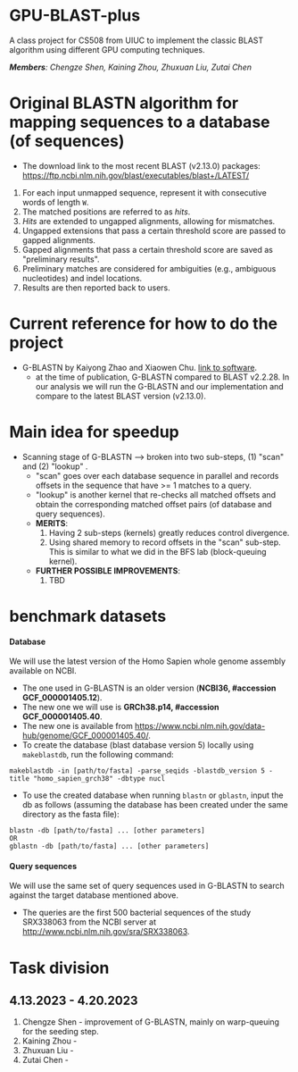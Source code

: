 # GPU-BLAST-plus
A class project for CS508 from UIUC to implement the classic BLAST algorithm using different GPU computing techniques. 

_**Members**: Chengze Shen, Kaining Zhou, Zhuxuan Liu, Zutai Chen_


# Original BLASTN algorithm for mapping sequences to a database (of sequences)
* The download link to the most recent BLAST (v2.13.0) packages: <https://ftp.ncbi.nlm.nih.gov/blast/executables/blast+/LATEST/>

1. For each input unmapped sequence, represent it with consecutive words of length `W`.
2. The matched positions are referred to as _hits_.
3. _Hits_ are extended to ungapped alignments, allowing for mismatches. 
4. Ungapped extensions that pass a certain threshold score are passed to gapped alignments.
5. Gapped alignments that pass a certain threshold score are saved as "preliminary results".
6. Preliminary matches are considered for ambiguities (e.g., ambiguous nucleotides) and indel locations.
7. Results are then reported back to users.

# Current reference for how to do the project
* G-BLASTN by Kaiyong Zhao and Xiaowen Chu. [link to software](http://www.comp.hkbu.edu.hk/~chxw/software/G-BLASTN.html).
  * at the time of publication, G-BLASTN compared to BLAST v2.2.28. In our analysis we will run the G-BLASTN and our implementation and compare to the latest BLAST version (v2.13.0).


# Main idea for speedup
* Scanning stage of G-BLASTN --> broken into two sub-steps, (1) "scan" and (2) "lookup" .
  * "scan" goes over each database sequence in parallel and records offsets in the sequence that have >= 1 matches to a query.
  * "lookup" is another kernel that re-checks all matched offsets and obtain the corresponding matched offset pairs (of database and query sequences).
  * **MERITS**: 
    1. Having 2 sub-steps (kernels) greatly reduces control divergence.
    2. Using shared memory to record offsets in the "scan" sub-step. This is similar to what we did in the BFS lab (block-queuing kernel).
  * **FURTHER POSSIBLE IMPROVEMENTS**:
    1. TBD

# benchmark datasets
#### Database
We will use the latest version of the Homo Sapien whole genome assembly available on NCBI.
  * The one used in G-BLASTN is an older version (__NCBI36, #accession GCF_000001405.12__).
  * The new one we will use is __GRCh38.p14, #accession GCF_000001405.40__.
  * The new one is available from <https://www.ncbi.nlm.nih.gov/data-hub/genome/GCF_000001405.40/>.
  * To create the database (blast database version 5) locally using `makeblastdb`, run the following command:
```
makeblastdb -in [path/to/fasta] -parse_seqids -blastdb_version 5 -title "homo_sapien_grch38" -dbtype nucl
```
  * To use the created database when running `blastn` or `gblastn`, input the db as follows (assuming the database has been created under the same directory as the fasta file):
```
blastn -db [path/to/fasta] ... [other parameters]
OR
gblastn -db [path/to/fasta] ... [other parameters]
```

#### Query sequences
We will use the same set of query sequences used in G-BLASTN to search against the target database mentioned above.
  * The queries are the first 500 bacterial sequences of the study SRX338063 from the NCBI server at <http://www.ncbi.nlm.nih.gov/sra/SRX338063>.

# Task division
## 4.13.2023 - 4.20.2023
1. Chengze Shen - improvement of G-BLASTN, mainly on warp-queuing for the seeding step.
2. Kaining Zhou - 
2. Zhuxuan Liu - 
3. Zutai Chen - 
